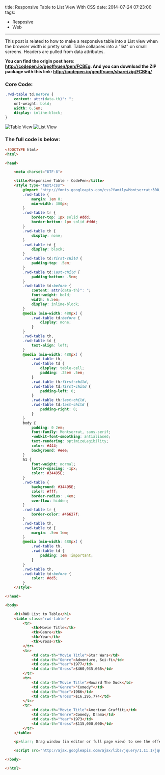 title: Responsive Table to List View With CSS
date: 2014-07-24 07:23:00
tags:
 - Resposive
 - Web
---
This post is related to how to make a responsive table into a List view when the browser width is pretty small.
Table collapses into a "list" on small screens. Headers are pulled from data attributes.

**You can find the origin post here: http://codepen.io/geoffyuen/pen/FCBEg. And you can download the ZIP package with this link: http://codepen.io/geoffyuen/share/zip/FCBEg/**


<!-- more -->

### Core Code:

```css
.rwd-table td:before {
    content: attr(data-th)": ";
    ont-weight: bold;
    width: 6.5em;
    display: inline-block;
}
```
![Table View](https://dn-myblog.qbox.me/img/responsiveTable/1.png "Table View")
![List View](https://dn-myblog.qbox.me/img/responsiveTable/2.png "List View")

### The full code is below:

```html
<!DOCTYPE html>
<html>

<head>

    <meta charset="UTF-8">

    <title>Responsive Table - CodePen</title>
    <style type="text/css">
        @import 'http://fonts.googleapis.com/css?family=Montserrat:300,400,700';
        .rwd-table {
            margin: 1em 0;
            min-width: 300px;
        }
        .rwd-table tr {
            border-top: 1px solid #ddd;
            border-bottom: 1px solid #ddd;
        }
        .rwd-table th {
            display: none;
        }
        .rwd-table td {
            display: block;
        }
        .rwd-table td:first-child {
            padding-top: .5em;
        }
        .rwd-table td:last-child {
            padding-bottom: .5em;
        }
        .rwd-table td:before {
            content: attr(data-th)": ";
            font-weight: bold;
            width: 6.5em;
            display: inline-block;
        }
        @media (min-width: 480px) {
            .rwd-table td:before {
                display: none;
            }
        }
        .rwd-table th,
        .rwd-table td {
            text-align: left;
        }
        @media (min-width: 480px) {
            .rwd-table th,
            .rwd-table td {
                display: table-cell;
                padding: .25em .5em;
            }
            .rwd-table th:first-child,
            .rwd-table td:first-child {
                padding-left: 0;
            }
            .rwd-table th:last-child,
            .rwd-table td:last-child {
                padding-right: 0;
            }
        }
        body {
            padding: 0 2em;
            font-family: Montserrat, sans-serif;
            -webkit-font-smoothing: antialiased;
            text-rendering: optimizeLegibility;
            color: #444;
            background: #eee;
        }
        h1 {
            font-weight: normal;
            letter-spacing: -1px;
            color: #34495E;
        }
        .rwd-table {
            background: #34495E;
            color: #fff;
            border-radius: .4em;
            overflow: hidden;
        }
        .rwd-table tr {
            border-color: #46627f;
        }
        .rwd-table th,
        .rwd-table td {
            margin: .5em 1em;
        }
        @media (min-width: 480px) {
            .rwd-table th,
            .rwd-table td {
                padding: 1em !important;
            }
        }
        .rwd-table th,
        .rwd-table td:before {
            color: #dd5;
        }
    </style>

</head>

<body>

    <h1>RWD List to Table</h1>
    <table class="rwd-table">
        <tr>
            <th>Movie Title</th>
            <th>Genre</th>
            <th>Year</th>
            <th>Gross</th>
        </tr>
        <tr>
            <td data-th="Movie Title">Star Wars</td>
            <td data-th="Genre">Adventure, Sci-fi</td>
            <td data-th="Year">1977</td>
            <td data-th="Gross">$460,935,665</td>
        </tr>
        <tr>
            <td data-th="Movie Title">Howard The Duck</td>
            <td data-th="Genre">"Comedy"</td>
            <td data-th="Year">1986</td>
            <td data-th="Gross">$16,295,774</td>
        </tr>
        <tr>
            <td data-th="Movie Title">American Graffiti</td>
            <td data-th="Genre">Comedy, Drama</td>
            <td data-th="Year">1973</td>
            <td data-th="Gross">$115,000,000</td>
        </tr>
    </table>

    <p>&larr; Drag window (in editor or full page view) to see the effect. &rarr;</p>

    <script src="http://ajax.googleapis.com/ajax/libs/jquery/1.11.1/jquery.min.js"></script>

</body>

</html>
```
